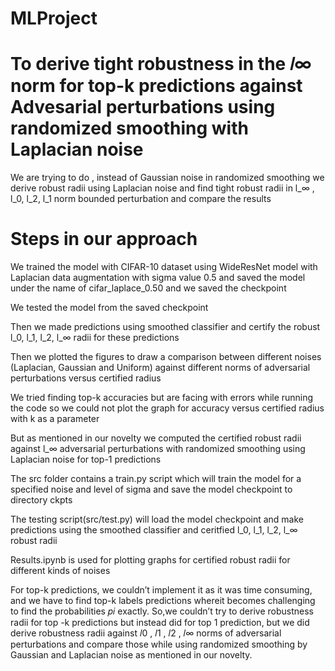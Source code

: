# MLProject
# To derive tight robustness in the 𝑙∞ norm for top-k predictions against Advesarial perturbations using randomized smoothing with Laplacian noise
 We are trying to do , instead of Gaussian noise in randomized smoothing we derive robust radii using Laplacian noise and find tight robust radii in  l_∞ , l_0, l_2, l_1 norm bounded perturbation and compare the results
 
# Steps in our approach
We trained the model with CIFAR-10 dataset using WideResNet model with Laplacian data augmentation with sigma value 0.5 and saved the model under the name of cifar_laplace_0.50 and we saved the checkpoint

We tested the model from the saved checkpoint 

Then we made predictions using smoothed classifier and certify the robust l_0, l_1, l_2, l_∞ radii for these predictions

Then we plotted the figures to draw a comparison between different noises (Laplacian, Gaussian and Uniform) against different norms of adversarial perturbations versus certified radius 

We tried finding top-k accuracies but are facing with errors while running the code so we could not plot the graph for accuracy versus certified radius with k as a parameter

But as mentioned in our novelty we computed the certified robust radii against l_∞ adversarial perturbations with randomized smoothing using Laplacian noise for top-1 predictions

The src folder contains a train.py script which will train the model for a specified noise and level of sigma and save the model checkpoint to directory ckpts

The testing script(src/test.py) will load the model checkpoint and make predictions using the smoothed classifier and ceritfied l_0, l_1, l_2, l_∞ robust radii

Results.ipynb is used for plotting graphs for certified robust radii for different kinds of noises

For top-k predictions, we couldn’t implement it as it was time consuming, and we have to find top-k labels predictions whereit becomes challenging to find the probabilities 𝑝𝑖 exactly. So,we couldn’t try to derive robustness radii for top -k predictions but instead did for top 1 prediction, but we did derive robustness
radii against 𝑙0 , 𝑙1 , 𝑙2 , 𝑙∞ norms of adversarial perturbations and compare those while using randomized smoothing by Gaussian and Laplacian noise as mentioned in our novelty.

